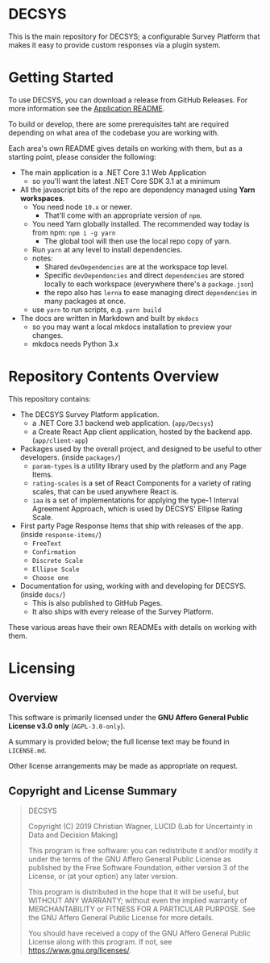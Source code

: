 # DECSYS

This is the main repository for DECSYS; a configurable Survey Platform that makes it easy to provide custom responses via a plugin system.

# Getting Started

To use DECSYS, you can download a release from GitHub Releases. For more information see the [Application README](app/README.md).

To build or develop, there are some prerequisites taht are required depending on what area of the codebase you are working with.

Each area's own README gives details on working with them, but as a starting point, please consider the following:

- The main application is a .NET Core 3.1 Web Application
  - so you'll want the latest .NET Core SDK 3.1 at a minimum
- All the javascript bits of the repo are dependency managed using **Yarn workspaces**.
  - You need node `10.x` or newer.
    - That'll come with an appropriate version of `npm`.
  - You need Yarn globally installed. The recommended way today is from npm: `npm i -g yarn`
    - The global tool will then use the local repo copy of yarn.
  - Run `yarn` at any level to install dependencies.
  - notes:
    - Shared `devDependencies` are at the workspace top level.
    - Specific `devDependencies` and direct `dependencies` are stored locally to each workspace (everywhere there's a `package.json`)
    - the repo also has `lerna` to ease managing direct `dependencies` in many packages at once.
  - use `yarn` to run scripts, e.g. `yarn build`
- The docs are written in Markdown and built by `mkdocs`
  - so you may want a local mkdocs installation to preview your changes.
  - mkdocs needs Python 3.x

# Repository Contents Overview
This repository contains:

- The DECSYS Survey Platform application.
  - a .NET Core 3.1 backend web application. (`app/Decsys`)
  - a Create React App client application, hosted by the backend app. (`app/client-app`)
- Packages used by the overall project, and designed to be useful to other developers. (inside `packages/`)
  - `param-types` is a utility library used by the platform and any Page Items.
  - `rating-scales` is a set of React Components for a variety of rating scales, that can be used anywhere React is.
  - `iaa` is a set of implementations for applying the type-1 Interval Agreement Approach, which is used by DECSYS' Ellipse Rating Scale.
- First party Page Response Items that ship with releases of the app. (inside `response-items/`)
  - `FreeText`
  - `Confirmation`
  - `Discrete Scale`
  - `Ellipse Scale`
  - `Choose one`
- Documentation for using, working with and developing for DECSYS. (inside `docs/`)
  - This is also published to GitHub Pages.
  - It also ships with every release of the Survey Platform.

These various areas have their own READMEs with details on working with them.

# Licensing

## Overview

This software is primarily licensed under the **GNU Affero General Public License v3.0 only** (`AGPL-3.0-only`).

A summary is provided below; the full license text may be found in `LICENSE.md`.

Other license arrangements may be made as appropriate on request.

## Copyright and License Summary

> DECSYS
>
> Copyright (C) 2019 Christian Wagner, LUCID (Lab for Uncertainty in Data and Decision Making)
>
> This program is free software: you can redistribute it and/or modify
> it under the terms of the GNU Affero General Public License as published
> by the Free Software Foundation, either version 3 of the License, or
> (at your option) any later version.
>
> This program is distributed in the hope that it will be useful,
> but WITHOUT ANY WARRANTY; without even the implied warranty of
> MERCHANTABILITY or FITNESS FOR A PARTICULAR PURPOSE. See the
> GNU Affero General Public License for more details.
>
> You should have received a copy of the GNU Affero General Public License
> along with this program. If not, see <https://www.gnu.org/licenses/>.
